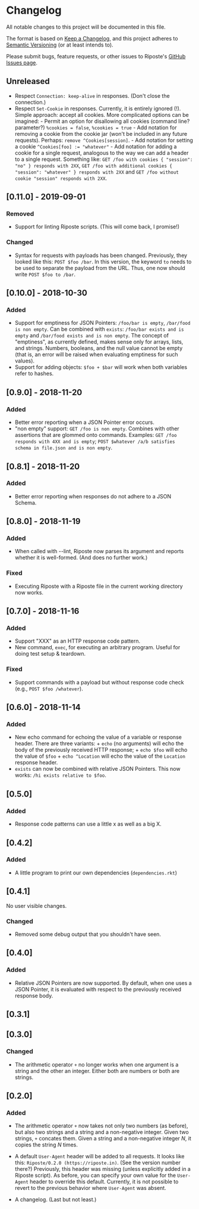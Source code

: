 # Changelog

All notable changes to this project will be documented in this file.

The format is based on [Keep a
Changelog](https://keepachangelog.com/en/1.0.0/), and this project
adheres to [Semantic Versioning](https://semver.org/spec/v2.0.0.html)
(or at least intends to).

Please submit bugs, feature requests, or other issues to
Riposte's [GitHub Issues
page](https://github.com/vicampo/riposte/issues).

## Unreleased

- Respect `Connection: keep-alive` in responses. (Don't close the
  connection.)
- Respect `Set-Cookie` in responses. Currently, it is entirely ignored
  (!). Simple approach: accept all cookies. More complicated options
  can be imagined:
	  - Permit an option for disallowing all cookies (command line?
        parameter?) `%cookies = false`, `%cookies = true`
	  - Add notation for removing a cookie from the cookie jar (won't
        be included in any future requests). Perhaps: `remove
        ^Cookies[session]`.
	  - Add notation for setting a cookie `^Cookies[foo] := "whatever"`
	  - Add notation for adding a cookie for a single request,
        analogous to the way we can add a header to a single
        request. Something like: `GET /foo with cookies { "session":
        "no" } responds with 2XX`, `GET /foo with additional cookies {
        "session": "whatever" } responds with 2XX` and `GET /foo
        without cookie "session" responds with 2XX`.

## [0.11.0] - 2019-09-01

### Removed

- Support for linting Riposte scripts. (This will come back,
  I promise!)

### Changed

- Syntax for requests with payloads has been
  changed. Previously, they looked like this: `POST $foo
  /bar`. In this version, the keyword `to` needs to be used
  to separate the payload from the URL. Thus, one now should
  write `POST $foo to /bar`.

## [0.10.0] - 2018-10-30

### Added

- Support for emptiness for JSON Pointers: `/foo/bar is empty`,
  `/bar/food is non empty`. Can be combined with `exists`: `/foo/bar
  exists and is empty` and `/bar/food exists and is non empty`. The
  concept of "emptiness", as currently defined, makes sense only for
  arrays, lists, and strings. Numbers, booleans, and the null value
  cannot be empty (that is, an error will be raised when evaluating
  emptiness for such values).
- Support for adding objects: `$foo + $bar` will work when both
  variables refer to hashes.

## [0.9.0] - 2018-11-20

### Added

- Better error reporting when a JSON Pointer error occurs.
- "non empty" support: `GET /foo is non empty`. Combines with other
  assertions that are glommed onto commands. Examples: `GET /foo
  responds with 4XX and is empty`; `POST $whatever /a/b satisfies
  schema in file.json and is non empty`.

## [0.8.1] - 2018-11-20

### Added

- Better error reporting when responses do not adhere to a JSON
  Schema.

## [0.8.0] - 2018-11-19

### Added

- When called with --lint, Riposte now parses its argument and reports
  whether it is well-formed. (And does no further work.)

### Fixed

- Executing Riposte with a Riposte file in the current working
  directory now works.

## [0.7.0] - 2018-11-16

### Added

- Support "XXX" as an HTTP response code pattern.
- New command, `exec`, for executing an arbitrary program. Useful for
  doing test setup & teardown.

### Fixed

- Support commands with a payload but without response code check
  (e.g., `POST $foo /whatever`).

## [0.6.0] - 2018-11-14

### Added

- New echo command for echoing the value of a variable or response
  header. There are three variants:
	  + `echo` (no arguments) will echo the body of the previously
        received HTTP response;
	  + `echo $foo` will echo the value of `$foo`
	  + `echo ^Location` will echo the value of the `Location`
        response header.
- `exists` can now be combined with relative JSON Pointers. This now
  works: `/hi exists relative to $foo`.

## [0.5.0]

### Added

- Response code patterns can use a little x as well as a big X.

## [0.4.2]

### Added

- A little program to print our own dependencies (`dependencies.rkt`)

## [0.4.1]

No user visible changes.

### Changed

- Removed some debug output that you shouldn't have seen.

## [0.4.0]

### Added

- Relative JSON Pointers are now supported. By default, when one uses
  a JSON Pointer, it is evaluated with respect to the previously
  received response body.

## [0.3.1]

## [0.3.0]

### Changed

- The arithmetic operator `+` no longer works when one argument is a
  string and the other an integer. Either both are numbers or both are
  strings.

## [0.2.0]

### Added

- The arithmetic operator `+` now takes not only two numbers (as
  before), but also two strings and a string and a non-negative
  integer. Given two strings, `+` concates them. Given a string and a
  non-negative integer *N*, it copies the string *N* times.

- A default `User-Agent` header will be added to all requests. It
  looks like this: `Riposte/0.2.0 (https://riposte.in)`. (See the
  version number there?) Previously, this header was missing (unless
  explicitly added in a Riposte script). As before, you can specify
  your own value for the `User-Agent` header to override this
  default. Currently, it is not possible to revert to the previous
  behavior where `User-Agent` was absent.

- A changelog. (Last but not least.)
